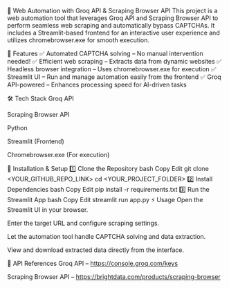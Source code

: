 🚀 Web Automation with Groq API & Scraping Browser API
This project is a web automation tool that leverages Groq API and Scraping Browser API to perform seamless web scraping and automatically bypass CAPTCHAs. It includes a Streamlit-based frontend for an interactive user experience and utilizes chromebrowser.exe for smooth execution.

🌟 Features
✅ Automated CAPTCHA solving – No manual intervention needed!
✅ Efficient web scraping – Extracts data from dynamic websites
✅ Headless browser integration – Uses chromebrowser.exe for execution
✅ Streamlit UI – Run and manage automation easily from the frontend
✅ Groq API-powered – Enhances processing speed for AI-driven tasks

🛠️ Tech Stack
Groq API

Scraping Browser API

Python

Streamlit (Frontend)

Chromebrowser.exe (For execution)

🚀 Installation & Setup
1️⃣ Clone the Repository
bash
Copy
Edit
git clone <YOUR_GITHUB_REPO_LINK>
cd <YOUR_PROJECT_FOLDER>
2️⃣ Install Dependencies
bash
Copy
Edit
pip install -r requirements.txt
3️⃣ Run the Streamlit App
bash
Copy
Edit
streamlit run app.py
⚡ Usage
Open the Streamlit UI in your browser.

Enter the target URL and configure scraping settings.

Let the automation tool handle CAPTCHA solving and data extraction.

View and download extracted data directly from the interface.

🔗 API References
Groq API – https://console.groq.com/keys

Scraping Browser API – https://brightdata.com/products/scraping-browser

